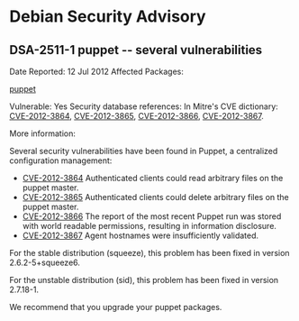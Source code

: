 
Debian Security Advisory
========================


DSA-2511-1 puppet -- several vulnerabilities
--------------------------------------------



Date Reported:
12 Jul 2012
Affected Packages:

[puppet](https://packages.debian.org/src:puppet)

Vulnerable:
Yes
Security database references:
In Mitre's CVE dictionary: [CVE-2012-3864](https://security-tracker.debian.org/tracker/CVE-2012-3864), [CVE-2012-3865](https://security-tracker.debian.org/tracker/CVE-2012-3865), [CVE-2012-3866](https://security-tracker.debian.org/tracker/CVE-2012-3866), [CVE-2012-3867](https://security-tracker.debian.org/tracker/CVE-2012-3867).  

More information:

Several security vulnerabilities have been found in Puppet, a
centralized configuration management:


* [CVE-2012-3864](https://security-tracker.debian.org/tracker/CVE-2012-3864)
Authenticated clients could read arbitrary files on the puppet
 master.
* [CVE-2012-3865](https://security-tracker.debian.org/tracker/CVE-2012-3865)
Authenticated clients could delete arbitrary files on the puppet
 master.
* [CVE-2012-3866](https://security-tracker.debian.org/tracker/CVE-2012-3866)
The report of the most recent Puppet run was stored with world readable
 permissions, resulting in information disclosure.
* [CVE-2012-3867](https://security-tracker.debian.org/tracker/CVE-2012-3867)
Agent hostnames were insufficiently validated.


For the stable distribution (squeeze), this problem has been fixed in
version 2.6.2-5+squeeze6.


For the unstable distribution (sid), this problem has been fixed in
version 2.7.18-1.


We recommend that you upgrade your puppet packages.





